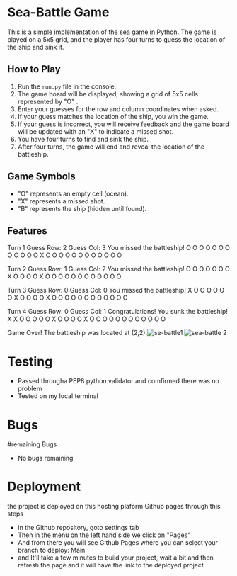 # Sea-Battle Game

This is a simple implementation of the sea game in Python. The game is played on a 5x5 grid,
and the player has four turns to guess the location of the ship and sink it.

## How to Play

1. Run the `run.py` file in the console.
2. The game board will be displayed, showing a grid of 5x5 cells represented by "O" .
3. Enter your guesses for the row and column coordinates when asked.
4. If your guess matches the location of the ship, you win the game.
5. If your guess is incorrect, you will receive feedback and the game board will be updated with an "X" to indicate a missed shot.
6. You have four turns to find and sink the ship.
7. After four turns, the game will end and reveal the location of the battleship.

## Game Symbols

- "O" represents an empty cell (ocean).
- "X" represents a missed shot.
- "B" represents the ship (hidden until found).

## Features

Turn 1
Guess Row: 2
Guess Col: 3
You missed the battleship!
O O O O O
O O O O O
O O X O O
O O O O O
O O O O O

Turn 2
Guess Row: 1
Guess Col: 2
You missed the battleship!
O O O O O
O O X O O
O O X O O
O O O O O
O O O O O

Turn 3
Guess Row: 0
Guess Col: 0
You missed the battleship!
X O O O O
O O X O O
O O X O O
O O O O O
O O O O O

Turn 4
Guess Row: 0
Guess Col: 1
Congratulations! You sunk the battleship!
X X O O O
O O X O O
O O X O O
O O O O O
O O O O O

Game Over! The battleship was located at (2,2).![se-battle1](https://github.com/NsimaPeter/Sea-Battle/assets/122939682/95135c02-ffda-4297-9a1d-f19f131a0ce2)
![sea-battle 2](https://github.com/NsimaPeter/Sea-Battle/assets/122939682/afbf2e6d-4e56-4177-bca4-edcf8e167df4)

# Testing
* Passed througha PEP8 python validator and comfirmed there was no problem
* Tested on my local terminal

# Bugs
#remaining Bugs
* No bugs remaining

# Deployment
the project is deployed on this hosting plaform Github pages through this steps
*  in the Github repository, goto settings tab
*  Then in the menu on the left hand side we click on "Pages"
*  And from there you will see Github Pages where you can select your branch to deploy: Main
*  and It'll take a few minutes to build your project, wait a bit and then refresh the page and it will have the link to the deployed project
